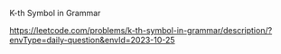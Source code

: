 K-th Symbol in Grammar

https://leetcode.com/problems/k-th-symbol-in-grammar/description/?envType=daily-question&envId=2023-10-25
